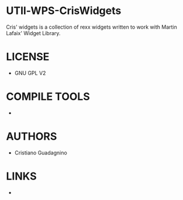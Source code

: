 UTIl-WPS-CrisWidgets
====================

Cris' widgets is a collection of rexx widgets written to work with Martin Lafaix' Widget Library.

LICENSE
===============
* GNU GPL V2

COMPILE TOOLS
===============
* 

AUTHORS
===============
* Cristiano Guadagnino

LINKS
===============
* 
